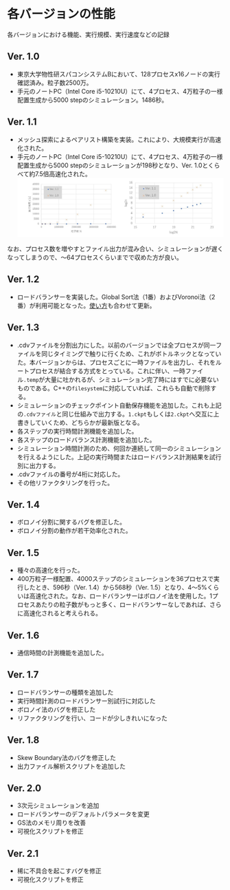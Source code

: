 # 各バージョンの性能
各バージョンにおける機能、実行規模、実行速度などの記録

## Ver. 1.0
- 東京大学物性研スパコンシステムBにおいて、128プロセスx16ノードの実行確認済み。粒子数2500万。
- 手元のノートPC（Intel Core i5-10210U）にて、4プロセス、4万粒子の一様配置生成から5000 stepのシミュレーション。1486秒。

## Ver. 1.1
- メッシュ探索によるペアリスト構築を実装。これにより、大規模実行が高速化された。
- 手元のノートPC（Intel Core i5-10210U）にて、4プロセス、4万粒子の一様配置生成から5000 stepのシミュレーションが198秒となり、Ver. 1.0とくらべて約7.5倍高速化された。
![シミュレーション規模を大きくしたときの実行時間比較](v10-v11_scaling.jpg)

なお、プロセス数を増やすとファイル出力が混み合い、シミュレーションが遅くなってしまうので、～64プロセスくらいまでで収めた方が良い。

## Ver. 1.2
- ロードバランサーを実装した。Global Sort法（1番）およびVoronoi法（2番）が利用可能となった。[使い方](../README.md/#使い方usage)も合わせて更新。

## Ver. 1.3
- .cdvファイルを分割出力にした。以前のバージョンでは全プロセスが同一ファイルを同じタイミングで触りに行くため、これがボトルネックとなっていた。本バージョンからは、プロセスごとに一時ファイルを出力し、それをルートプロセスが結合する方式をとっている。これに伴い、一時ファイル`.temp`が大量に吐かれるが、シミュレーション完了時にはすでに必要ないものである。C++の`filesystem`に対応していれば、これらも自動で削除する。
- シミュレーションのチェックポイント自動保存機能を追加した。これも上記の`.cdvファイル`と同じ仕組みで出力する。`1.ckpt`もしくは`2.ckpt`へ交互に上書きしていくため、どちらかが最新版となる。
- 各ステップの実行時間計測機能を追加した。
- 各ステップのロードバランス計測機能を追加した。
- シミュレーション時間計測のため、何回か連続して同一のシミュレーションを行えるようにした。上記の実行時間またはロードバランス計測結果を試行別に出力する。
- .cdvファイルの番号が4桁に対応した。
- その他リファクタリングを行った。

## Ver. 1.4
- ボロノイ分割に関するバグを修正した。
- ボロノイ分割の動作が若干効率化された。

## Ver. 1.5
- 種々の高速化を行った。
- 400万粒子一様配置、4000ステップのシミュレーションを36プロセスで実行したとき、596秒（Ver. 1.4）から568秒（Ver. 1.5）となり、4～5%くらいは高速化された。なお、ロードバランサーはボロノイ法を使用した。1プロセスあたりの粒子数がもっと多く、ロードバランサーなしであれば、さらに高速化されると考えられる。

## Ver. 1.6
- 通信時間の計測機能を追加した。

## Ver. 1.7
- ロードバランサーの種類を追加した
- 実行時間計測のロードバランサー別試行に対応した
- ボロノイ法のバグを修正した
- リファクタリングを行い、コードが少しきれいになった

## Ver. 1.8
- Skew Boundary法のバグを修正した
- 出力ファイル解析スクリプトを追加した

## Ver. 2.0
- 3次元シミュレーションを追加
- ロードバランサーのデフォルトパラメータを変更
- GS法のメモリ周りを改善
- 可視化スクリプトを修正

## Ver. 2.1
- 稀に不具合を起こすバグを修正
- 可視化スクリプトを修正

